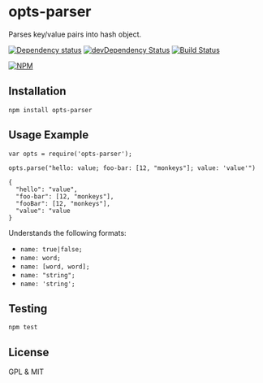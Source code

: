 # opts-parser

Parses key/value pairs into hash object.

[![Dependency status](https://david-dm.org/alexgorbatchev/opts-parser.png)](https://david-dm.org/alexgorbatchev/opts-parser)
[![devDependency Status](https://david-dm.org/alexgorbatchev/opts-parser/dev-status.png)](https://david-dm.org/alexgorbatchev/opts-parser#info=devDependencies)
[![Build Status](https://travis-ci.org/alexgorbatchev/opts-parser.png)](https://travis-ci.org/alexgorbatchev/opts-parser)

[![NPM](https://nodei.co/npm/opts-parser.png?downloads=true&stars=true)](https://npmjs.org/package/opts-parser)

## Installation

    npm install opts-parser

## Usage Example

    var opts = require('opts-parser');

    opts.parse("hello: value; foo-bar: [12, "monkeys"]; value: 'value'")

    {
      "hello": "value",
      "foo-bar": [12, "monkeys"],
      "fooBar": [12, "monkeys"],
      "value": "value
    }

Understands the following formats:

- `name: true|false;`
- `name: word;`
- `name: [word, word];`
- `name: "string";`
- `name: 'string';`

## Testing

    npm test

## License

GPL & MIT
